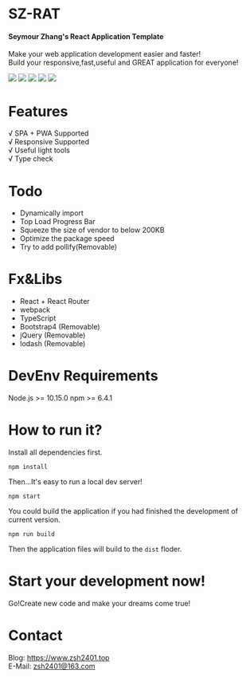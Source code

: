 # SZ-RAT
#### **S**eymour **Z**hang's **R**eact **A**pplication **T**emplate   
Make your web application development easier and faster!   
Build your responsive,fast,useful and GREAT application for everyone!

![](http://img.shields.io/travis/zsh2401/sz-rat.svg)
![](https://img.shields.io/node/v/webpack)
![](https://img.shields.io/github/languages/code-size/zsh2401/sz-rat)
![](https://img.shields.io/badge/license-MIT-green)
![](https://img.shields.io/github/package-json/v/zsh2401/sz-rat)
# Features
√ SPA + PWA Supported   
√ Responsive Supported     
√ Useful light tools   
√ Type check  

# Todo
- Dynamically import
- Top Load Progress Bar
- Squeeze the size of vendor to below 200KB 
- Optimize the package speed
- Try to add pollify(Removable)
# Fx&Libs
* React + React Router
* webpack
* TypeScript
* Bootstrap4 (Removable)
* jQuery (Removable)
* lodash (Removable)

# DevEnv Requirements
Node.js >= 10.15.0
npm >= 6.4.1

# How to run it?
Install all dependencies first.
```
npm install
```
Then...It's easy to run a local dev server!
```
npm start
```
You could build the application if you had finished the development of current version.
```
npm run build
```
Then the application files will build to the `dist` floder.
# Start your development now!
Go!Create new code and make your dreams come true!

# Contact
Blog: https://www.zsh2401.top   
E-Mail: zsh2401@163.com
